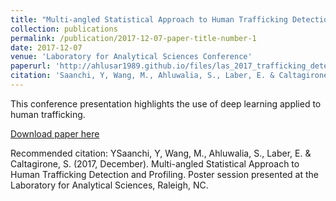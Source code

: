 ```yaml
---
title: "Multi-angled Statistical Approach to Human Trafficking Detection and Profiling"
collection: publications
permalink: /publication/2017-12-07-paper-title-number-1
date: 2017-12-07
venue: 'Laboratory for Analytical Sciences Conference'
paperurl: 'http://ahlusar1989.github.io/files/las_2017_trafficking_detection_v2.pdf'
citation: 'Saanchi, Y, Wang, M., Ahluwalia, S., Laber, E. & Caltagirone, S. (2017, December). Multi-angled Statistical Approach to Human Trafficking Detection and Profiling. Laboratory for Analytical Sciences, Raleigh, NC.'
---
```

This conference presentation highlights the use of deep learning applied to human trafficking.

[Download paper here](http://ahlusar1989.github.io/files/las_2017_trafficking_detection_v2.pdf)

Recommended citation: YSaanchi, Y, Wang, M., Ahluwalia, S., Laber, E. & Caltagirone, S. (2017, December). Multi-angled Statistical Approach to Human Trafficking Detection and Profiling. Poster session presented at the Laboratory for Analytical Sciences, Raleigh, NC.
